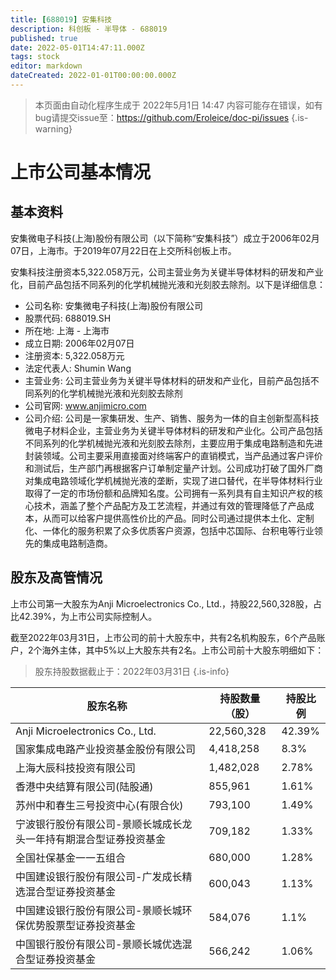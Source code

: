 ```yaml
---
title: [688019] 安集科技
description: 科创板 - 半导体 - 688019
published: true
date: 2022-05-01T14:47:11.000Z
tags: stock
editor: markdown
dateCreated: 2022-01-01T00:00:00.000Z
---
```


> 本页面由自动化程序生成于 2022年5月1日 14:47
> 内容可能存在错误，如有bug请提交issue至：https://github.com/Eroleice/doc-pi/issues
{.is-warning}

# 上市公司基本情况

## 基本资料

安集微电子科技(上海)股份有限公司（以下简称“安集科技”）成立于2006年02月07日，上海市。于2019年07月22日在上交所科创板上市。

安集科技注册资本5,322.058万元，公司主营业务为关键半导体材料的研发和产业化，目前产品包括不同系列的化学机械抛光液和光刻胶去除剂。以下是详细信息：

- 公司名称: 安集微电子科技(上海)股份有限公司
- 股票代码: 688019.SH
- 所在地: 上海 - 上海市
- 成立日期: 2006年02月07日
- 注册资本: 5,322.058万元
- 法定代表人: Shumin Wang
- 主营业务: 公司主营业务为关键半导体材料的研发和产业化，目前产品包括不同系列的化学机械抛光液和光刻胶去除剂
- 公司官网: www.anjimicro.com
- 公司介绍: 公司是一家集研发、生产、销售、服务为一体的自主创新型高科技微电子材料企业，主营业务为关键半导体材料的研发和产业化。公司产品包括不同系列的化学机械抛光液和光刻胶去除剂，主要应用于集成电路制造和先进封装领域。公司主要采用直接面对终端客户的直销模式，当产品通过客户评价和测试后，生产部门再根据客户订单制定量产计划。公司成功打破了国外厂商对集成电路领域化学机械抛光液的垄断，实现了进口替代，在半导体材料行业取得了一定的市场份额和品牌知名度。公司拥有一系列具有自主知识产权的核心技术，涵盖了整个产品配方及工艺流程，并通过有效的管理降低了产品成本，从而可以给客户提供高性价比的产品。同时公司通过提供本土化、定制化、一体化的服务积累了众多优质客户资源，包括中芯国际、台积电等行业领先的集成电路制造商。


## 股东及高管情况

上市公司第一大股东为Anji Microelectronics Co., Ltd.，持股22,560,328股，占比42.39%，为上市公司实际控制人。

截至2022年03月31日，上市公司的前十大股东中，共有2名机构股东，6个产品账户，2个海外主体，其中5%以上大股东共有2名。上市公司前十大股东明细如下：

> 股东持股数据截止于：2022年03月31日
{.is-info}

| 股东名称 | 持股数量（股） | 持股比例 |
| --- | --- | --- |
| Anji Microelectronics Co., Ltd. | 22,560,328 | 42.39% |
| 国家集成电路产业投资基金股份有限公司 | 4,418,258 | 8.3% |
| 上海大辰科技投资有限公司 | 1,482,028 | 2.78% |
| 香港中央结算有限公司(陆股通) | 855,961 | 1.61% |
| 苏州中和春生三号投资中心(有限合伙) | 793,100 | 1.49% |
| 宁波银行股份有限公司-景顺长城成长龙头一年持有期混合型证券投资基金 | 709,182 | 1.33% |
| 全国社保基金一一五组合 | 680,000 | 1.28% |
| 中国建设银行股份有限公司-广发成长精选混合型证券投资基金 | 600,043 | 1.13% |
| 中国建设银行股份有限公司-景顺长城环保优势股票型证券投资基金 | 584,076 | 1.1% |
| 中国银行股份有限公司-景顺长城优选混合型证券投资基金 | 566,242 | 1.06% |





